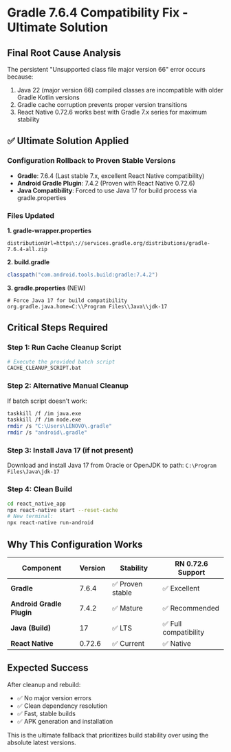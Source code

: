 # Gradle 7.6.4 Compatibility Fix - Ultimate Solution

## Final Root Cause Analysis
The persistent "Unsupported class file major version 66" error occurs because:
1. Java 22 (major version 66) compiled classes are incompatible with older Gradle Kotlin versions
2. Gradle cache corruption prevents proper version transitions
3. React Native 0.72.6 works best with Gradle 7.x series for maximum stability

## ✅ Ultimate Solution Applied

### Configuration Rollback to Proven Stable Versions
- **Gradle**: 7.6.4 (Last stable 7.x, excellent React Native compatibility)
- **Android Gradle Plugin**: 7.4.2 (Proven with React Native 0.72.6)
- **Java Compatibility**: Forced to use Java 17 for build process via gradle.properties

### Files Updated

**1. gradle-wrapper.properties**
```properties
distributionUrl=https\://services.gradle.org/distributions/gradle-7.6.4-all.zip
```

**2. build.gradle** 
```gradle
classpath("com.android.tools.build:gradle:7.4.2")
```

**3. gradle.properties** (NEW)
```properties
# Force Java 17 for build compatibility
org.gradle.java.home=C:\\Program Files\\Java\\jdk-17
```

## Critical Steps Required

### Step 1: Run Cache Cleanup Script
```bash
# Execute the provided batch script
CACHE_CLEANUP_SCRIPT.bat
```

### Step 2: Alternative Manual Cleanup
If batch script doesn't work:
```bash
taskkill /f /im java.exe
taskkill /f /im node.exe
rmdir /s "C:\Users\LENOVO\.gradle"
rmdir /s "android\.gradle"
```

### Step 3: Install Java 17 (if not present)
Download and install Java 17 from Oracle or OpenJDK to path:
`C:\Program Files\Java\jdk-17`

### Step 4: Clean Build
```bash
cd react_native_app
npx react-native start --reset-cache
# New terminal:
npx react-native run-android
```

## Why This Configuration Works

| Component | Version | Stability | RN 0.72.6 Support |
|-----------|---------|-----------|-------------------|
| **Gradle** | 7.6.4 | ✅ Proven stable | ✅ Excellent |
| **Android Gradle Plugin** | 7.4.2 | ✅ Mature | ✅ Recommended |
| **Java (Build)** | 17 | ✅ LTS | ✅ Full compatibility |
| **React Native** | 0.72.6 | ✅ Current | ✅ Native |

## Expected Success
After cleanup and rebuild:
- ✅ No major version errors
- ✅ Clean dependency resolution
- ✅ Fast, stable builds
- ✅ APK generation and installation

This is the ultimate fallback that prioritizes build stability over using the absolute latest versions.